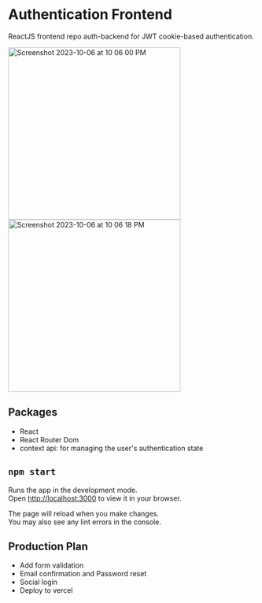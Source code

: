 # Authentication Frontend

ReactJS frontend repo auth-backend for JWT cookie-based authentication.  

<img width="350" alt="Screenshot 2023-10-06 at 10 06 00 PM" src="https://github.com/hitpoint6/auth-frontend/assets/62563309/1bd83044-6f10-4dbd-a168-683ff097f29b">
<img width="350" alt="Screenshot 2023-10-06 at 10 06 18 PM" src="https://github.com/hitpoint6/auth-frontend/assets/62563309/118c26ba-004a-4df5-8a0f-bd1dbbb775e1">

## Packages
- React
- React Router Dom
- context api: for managing the user's authentication state

## `npm start`

Runs the app in the development mode.\
Open [http://localhost:3000](http://localhost:3000) to view it in your browser.

The page will reload when you make changes.\
You may also see any lint errors in the console.

## Production Plan
- Add form validation
- Email confirmation and Password reset
- Social login
- Deploy to vercel
